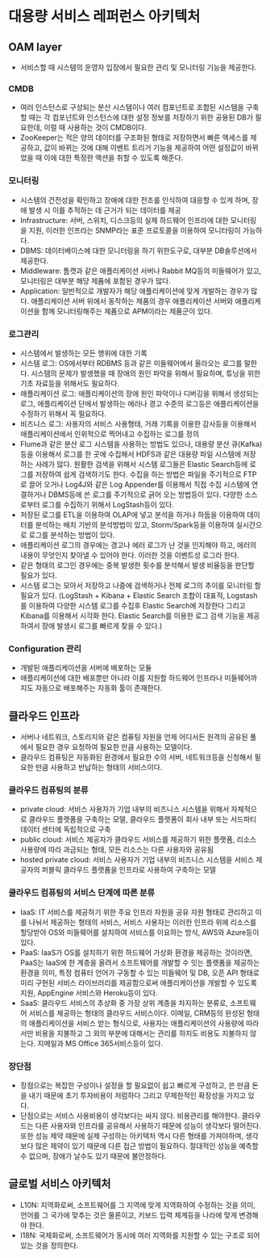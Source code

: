 # 대용량 서비스 레퍼런스 아키텍처

## OAM layer
- 서비스할 때 시스템의 운영자 입장에서 필요한 관리 및 모니터링 기능을 제공한다.

### CMDB
- 여러 인스턴스로 구성되는 분산 시스템이나 여러 컴포넌트로 조합된 시스템을 구축할 때는 각 컴포넌트와 인스턴스에 대한 설정 정보를 저장하기 위한 공용된 DB가 필요한데, 이럴 때 사용하는 것이 CMDB이다.
- ZooKeeper는 적은 양의 데이터를 구조화된 형태로 저장하면서 빠른 액세스를 제공하고, 값이 바뀌는 것에 대해 이벤트 트리거 기능을 제공하여 어떤 설정값이 바뀌었을 때 이에 대한 특정한 액션을 취할 수 있도록 해준다.

### 모니터링
- 시스템의 건전성을 확인하고 장애에 대한 전조를 인식하여 대응할 수 있게 하며, 장애 발생 시 이를 추적하는 데 근거가 되는 데이터를 제공
- Infrastructure: 서버, 스위치, 디스크등의 실제 하드웨어 인프라에 대한 모니터링을 지원, 이러한 인프라는 SNMP라는 표준 프로토콜을 이용하여 모니터링이 가능하다.
- DBMS: 데이터베이스에 대한 모니터링을 하기 위한도구로, 대부분 DB솔루션에서 제공한다.
- Middleware: 톰캣과 같은 애플리케이션 서버나 Rabbit MQ등의 미들웨어가 있고, 모니터링은 대부분 해당 제품에 포함된 경우가 많다.
- Application: 일반적으로 개발자가 해당 애플리케이션에 맞게 개발하는 경우가 많다. 애플리케이션 서버 위에서 동작하는 제품의 경우 애플리케이션 서버와 애플리케이션을 함께 모니터링해주는 제품으로 APM이라는 제품군이 있다.

### 로그관리
- 시스템에서 발생하는 모든 행위에 대한 기록
- 시스템 로그: OS에서부터 RDBMS 등과 같은 미들웨어에서 올라오는 로그를 말한다. 시스템의 문제가 발생했을 때 장애의 원인 파악을 위해서 필요하며, 튜닝을 위한 기초 자료등을 위해서도 필요하다.
- 애플리케이션 로그: 애플리케이션의 장애 원인 파악이나 디버깅을 위해서 생성되는 로그, 애플리케이션 단에서 발생하는 에러나 경고 수준의 로그등은 애플리케이션을 수정하기 위해서 꼭 필요하다.
- 비즈니스 로그: 사용자의 서비스 사용형태, 거래 기록을 이용한 감사등을 이용해서 애플리케이션에서 인위적으로 찍어내고 수집하는 로그를 정의
- Flume과 같은 분산 로그 시스템을 사용하는 방법도 있으나, 대용량 분산 큐(Kafka) 등을 이용해서 로그를 한 곳에 수집해서 HDFS과 같은 대용량 파일 시스템에 저장하는 사례가 많다. 원활한 검색을 위해서 시스템 로그들은 Elastic Search등에 로그를 저장하여 쉽게 검색하기도 한다. 수집을 하는 방법은 파일을 주기적으로 FTP로 끌어 오거나  Log4J와 같은 Log Appender를 이용해서 직접 수집 시스템에 연결하거나 DBMS등에 쓴 로그를 주기적으로 긁어 오는 방법등이 있다. 다양한 소스로부터 로그를 수집하기 위해서 LogStash등이 있다.
- 저장된 로그를 ETL을 이용하여 OLAP에 넣고 분석을 하거나 하둡을 이용하여 데이터를 분석하는 배치 기반의 분석방법이 있고, Storm/Spark등을 이용하여 실시간으로 로그를 분석하는 방법이 있다.
- 애플리케이션 로그의 경우에는 경고나 에러 로그가 난 것을 인지해야 하고, 에러의 내용이 무엇인지 찾아낼 수 있어야 한다. 이러한 것을 이벤트성 로그라 한다.
- 같은 형태의 로그인 경우에는 중복 발생한 횟수를 분석해서 발생 비율등을 판단할 필요가 있다.
- 시스템 로그는 모아서 저장하고 나중에 검색하거나 전체 로그의 추이를 모니터링 할 필요가 있다. (LogStash + Kibana + Elastic Search 조합이 대표적, Logstash를 이용하여 다양한 시스템 로그를 수집후 Elastic Search에 저장한다 그리고 Kibana를 이용해서 시각화 한다. Elastic Search를 이용한 로그 검색 기능을 제공하여서 장애 발생시 로그를 빠르게 찾을 수 있다.)

### Configuration 관리
- 개발된 애플리케이션을 서버에 배포하는 모듈
- 애플리케이션에 대한 배포뿐만 아니라 이를 지원할 하드웨어 인프라나 미들웨어까지도 자동으로 배포해주는 자동화 툴이 존재한다.

## 클라우드 인프라
- 서버나 네트워크, 스토리지와 같은 컴퓨팅 자원을 언제 어디서든 원격의 공유된 풀에서 필요한 경우 요청하여 필요한 만큼 사용하는 모델이다.
- 클라우드 컴퓨팅은 자동화된 환경에서 필요한 수의 서버, 네트워크등을 신청해서 필요한 만큼 사용하고 반납하는 형태의 서비스이다.

### 클라우드 컴퓨팅의 분류
- private cloud: 서비스 사용자가 기업 내부의 비즈니스 시스템을 위해서 자체적으로 클라우드 플랫폼을 구축하는 모델, 클라우드 플랫폼이 회사 내부 또는 서드파티 데이터 센터에 독립적으로 구축
- public cloud: 서비스 제공자가 클라우드 서비스를 제공하기 위한 플랫폼, 리소스 사용량에 따라 과금되는 형태, 모든 리소스는 다른 사용자와 공유됨
- hosted private cloud: 서비스 사용자가 기업 내부의 비즈니스 시스템을 서비스 제공자의 퍼블릭 클라우드 플랫폼을 인프라로 사용하여 구축하는 모델

### 쿨라우드 컴퓨팅의 서비스 단계에 따른 분류
- IaaS: IT 서비스를 제공하기 위한 주요 인프라 자원을 공유 자원 형태로 관리하고 이를 나눠서 제공하는 형태의 서비스, 서비스 사용자는 이러한 인프라 위에 리소스를 할당받아 OS와 미들웨어를 설치하여 서비스를 이요하는 방식, AWS와 Azure등이 있다.
- PaaS: IaaS가 OS를 설치하기 위한 하드웨어 가상화 환경을 제공하는 것이라면, PaaS는 IaaS에 한 계층을 올려서 소프트웨어를 개발할 수 잇는 플랫폼을 제공하는 환경을 의미, 특정 컴퓨터 언어가 구동할 수 있는 미들웨어 및 DB, 오픈 API 형태로 미리 구현된 서비스 라이브러리를 제공함으로써 애플리케이션을 개발할 수 있도록 지원, AppEngine 서비스와 Heroku등이 있다.
- SaaS: 클라우드 서비스의 추상화 중 가장 상위 계층을 차지하는 분류로, 소프트웨어 서비스를 제공하는 형태의 클라우드 서비스이다. 이메일, CRM등의 완성된 형태의 애플리케이션을 서비스 받는 형식으로, 사용자는 애플리케이션의 사용량에 따라서만 비용을 지불하고 그 외의 부분에 대해서는 관리를 하지도 비용도 지불하지 않는다. 지메일과 MS Office 365서비스등이 있다.

### 장단점
- 장점으로는 복잡한 구성이나 설정을 할 필요없이 쉽고 빠르게 구성하고, 쓴 만큼 돈을 내기 때문에 초기 투자비용이 저럼하다 그리고 무제한적인 확장성을 가지고 있다.
- 단점으로는 서비스 사용비용이 생각보다는 싸지 않다. 비용관리를 해야한다. 클라우드는 다른 사용자와 인프라를 공유해서 사용하기 때문에 성능이 생각보다 떨어진다. 또한 성능 제약 때문에 실제 구성하는 아키텍처 역시 다른 형태를 가져야하며, 생각보다 많은 제약이 있기 때문에 다른 접근 방법이 필요하다. 절대적인 성능을 예측할 수 없으며, 장애가 날수도 있기 때문에 불안정하다.

## 글로벌 서비스 아키텍처
- L10N: 지역화로써, 소프트웨어를 그 지역에 맞게 지역화하여 수정하는 것을 의미, 언어를 그 국가에 맞추는 것은 물론이고, 키보드 입력 체계등을 나라에 맞게 변경해야 한다.
- I18N: 국제화로써, 소프트웨어가 동시에 여러 지역화를 지원할 수 있는 구조로 되어 있는 것을 정의한다.